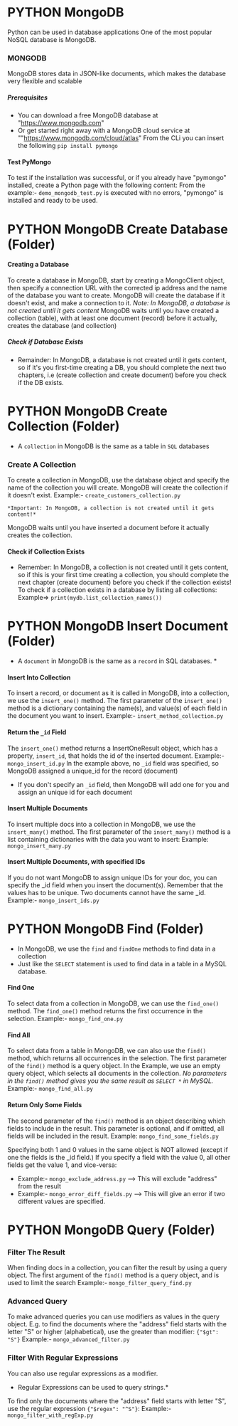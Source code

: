 # PYTHON MongoDB 
Python can be used in database applications
One of the most popular NoSQL database is MongoDB.

### MONGODB
MongoDB stores data in JSON-like documents, which makes the database very flexible and scalable

##### Prerequisites
* You can download a free MongoDB database at "https://www.mongodb.com"
* Or get started right away with a MongoDB cloud service at ""https://www.mongodb.com/cloud/atlas"
From the CLi you can insert the following `pip install pymongo`

#### Test PyMongo
To test if the installation was successful, or if you already have "pymongo" installed, create a Python page with the following content: From the example:-  `demo_mongodb_test.py` is executed with no errors, "pymongo" is installed and ready to be used.

# PYTHON MongoDB Create Database (Folder)
#### Creating a Database
To create a database in MongoDB, start by creating a MongoClient object, then specify a connection URL with the corrected ip address and the name of the database you want to create.
MongoDB will create the database if it doesn't exist, and make a connection to it.
    *Note: In MongoDB, a database is not created until it gets content*
MongoDB waits until you have created a collection (table), with at least one document (record) before it actually, creates the database (and collection)

##### Check if Database Exists
* Remainder: In MongoDB, a database is not created until it gets content, so if it's you first-time creating a DB, you should complete the next two chapters, i.e (create collection and create document) before you check if the DB exists.


# PYTHON MongoDB Create Collection (Folder)
* A `collection` in MongoDB is the same as a table in `SQL` databases

### Create A Collection
To create a collection in MongoDB, use the database object and specify the name of the collection you will create.
MongoDB will create the collection if it doesn't exist.
Example:- `create_customers_collection.py`

    *Important: In MongoDB, a collection is not created until it gets content!*
MongoDB waits until you have inserted a document before it actually creates the collection.

#### Check if Collection Exists
* Remember: In MongoDB, a collection is not created until it gets content, so if this is your first time creating a collection, you should complete the next chapter (create document) before you check if the collection exists!
To check if a collection exists in a database by listing all collections: Example=> `print(mydb.list_collection_names())`


# PYTHON MongoDB Insert Document (Folder)
* A `document` in MongoDB is the same as a `record` in SQL databases. *

#### Insert Into Collection
To insert a record, or document as it is called in MongoDB, into a collection, we use the `insert_one()` method.
The first parameter of the `insert_one()` method is a dictionary containing the name(s), and value(s) of each field in the document you want to insert.
Example:- `insert_method_collection.py`

#### Return the `_id` Field
The `insert_one()` method returns a InsertOneResult object, which has a property, `insert_id`, that holds the id of the inserted document.
Example:- `mongo_insert_id.py`
In the example above, no `_id` field was specified, so MongoDB assigned a unique_id for the record (document)
* If you don't specify an `_id` field, then MongoDB will add one for you and assign an unique id for each document

#### Insert Multiple Documents
To insert multiple docs into a collection in MongoDB, we use the `insert_many()` method.
The first parameter of the `insert_many()` method is a list containing dictionaries with the data you want to insert:
Example: `mongo_insert_many.py`

#### Insert Multiple Documents, with specified IDs
If you do not want MongoDB to assign unique IDs for your doc, you can specify the _id field when you insert the document(s).
Remember that the values has to be unique. Two documents cannot have the same _id.
Example:- `mongo_insert_ids.py`


# PYTHON MongoDB Find (Folder)
* In MongoDB, we use the `find` and `findOne` methods to find data in a collection
* Just like the `SELECT` statement is used to find data in a table in a MySQL database.

#### Find One
To select data from a collection in MongoDB, we can use the `find_one()` method.
The `find_one()` method returns the first occurrence in the selection.
Example:- `mongo_find_one.py`

#### Find All
To select data from a table in MongoDB, we can also use the `find()` method, which returns all occurrences in the selection.
The first parameter of the `find()` method is a query object. 
In the Example, we use an empty query object, which selects all documents in the collection.
*No parameters in the `find()` method gives you the same result as `SELECT *` in MySQL.* 
Example:- `mongo_find_all.py`

#### Return Only Some Fields
The second parameter of the `find()` method is an object describing which fields to include in the result.
This parameter is optional, and if omitted, all fields will be included in the result.
Example: `mongo_find_some_fields.py`

Specifying both 1 and 0 values in the same object is NOT allowed (except if one the fields is the _id field.) 
If you specify a field with the value 0, all other fields get the value 1, and vice-versa:
* Example:- `mongo_exclude_address.py` --> This will exclude "address" from the result
* Example:- `mongo_error_diff_fields.py` --> This will give an error if two different values are specified.


# PYTHON MongoDB Query (Folder)
### Filter The Result
When finding docs in a collection, you can filter the result by using a query object.
The first argument of the `find()` method is a query object, and is used to limit the search
Example:- `mongo_filter_query_find.py`

### Advanced Query
To make advanced queries you can use modifiers as values in the query object.
E.g. to find the documents where the "address" field starts with the letter "S" or higher (alphabetical), use the greater than modifier: `{"$gt": "S"}`
Example:- `mongo_advanced_filter.py`

### Filter With Regular Expressions
You can also use regular expressions as a modifier.
* Regular Expressions can be used to query strings.*

To find only the documents where the "address" field starts with letter "S", use the regular expression `{"$regex": "^S"}`:
Example:- `mongo_filter_with_regExp.py`